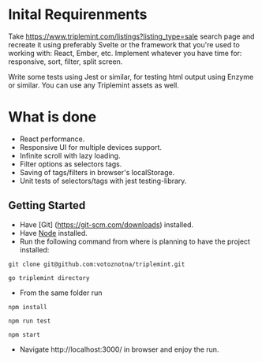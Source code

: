 # Inital Requirenments

Take https://www.triplemint.com/listings?listing_type=sale search page and recreate it using preferably Svelte or the framework that you're used to working with: React, Ember, etc.
Implement whatever you have time for: responsive, sort, filter, split screen.

Write some tests using Jest or similar, for testing html output using Enzyme or similar. You can use any Triplemint assets as well.

# What is done
* React performance. 
* Responsive UI for multiple devices support.
* Infinite scroll with lazy loading.
* Filter options as selectors tags.
* Saving of tags/filters in browser's localStorage.
* Unit tests of selectors/tags with jest testing-library. 

## Getting Started

* Have [Git] (https://git-scm.com/downloads) installed.
* Have [Node](https://git-scm.com/downloads) installed. 
* Run the following command from where is planning to have the project installed: 
```
git clone git@github.com:votoznotna/triplemint.git
```
```
go triplemint directory
```
* From the same folder run
```
npm install
```
```
npm run test
``` 
```
npm start
``` 

* Navigate http://localhost:3000/ in browser and enjoy the run.
